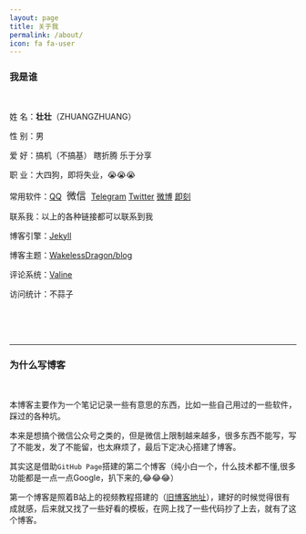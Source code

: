 ```yaml
---
layout: page
title: 关于我
permalink: /about/
icon: fa fa-user
---
```

### 我是谁

<br/>

姓     名：**壮壮**（ZHUANGZHUANG）

性     别：男

爱     好：搞机（不搞基） 瞎折腾  乐于分享

职     业：大四狗，即将失业，😭😭😭

常用软件：[QQ](mqq://im/chat?chat_type=wpa&uin=2474745326&version=1&src_type=web)  <a class="btn btn-pop">微信</a> [Telegram](https://t.me/YDZ123456) [Twitter](https://twitter.com/YRJYJQ) [微博](https://m.weibo.cn/u/5367293800) [即刻](https://web.okjike.com/user/657C65E4-3417-4DEE-9965-71A22265973A/post)  

联系我：以上的各种链接都可以联系到我

博客引擎：[Jekyll](https://jekyllrb.com/)

博客主题：[WakelessDragon/blog](https://github.com/WakelessDragon/blog)

评论系统：[Valine](https://valine.js.org/)

访问统计：不蒜子

<br/><br/><br/>







---

### 为什么写博客

<br/>

本博客主要作为一个笔记记录一些有意思的东西，比如一些自己用过的一些软件，踩过的各种坑。

本来是想搞个微信公众号之类的，但是微信上限制越来越多，很多东西不能写，写了不能发，发了不能留，也太麻烦了，最后下定决心搭建了博客。

其实这是借助`GitHub Page`搭建的第二个博客（纯小白一个，什么技术都不懂,很多功能都是一点一点Google，扒下来的,😂😂😂）

第一个博客是照着B站上的视频教程搭建的（[旧博客地址](https://ydzydzydz.github.io)），建好的时候觉得很有成就感，后来就又找了一些好看的模板，在网上找了一些代码抄了上去，就有了这个博客。

<br/><br/><br/><br/>


<script src="//code.jquery.com/jquery-1.11.1.min.js"></script>


  <div class="pop">
    <img src='https://ydzydzydz.github.io/images/weixin.png' />
    <span class="btn close"></span>
  </div>


<style>

.btn{
  display: inner-block;
  padding: 5px;
  border-radius: 1px;
  cursor: pointer;
  font-size: 17px;
}
.pop{
  width: 200px;
  height: 200px;
  position: absolute;
  top: 50%;
  left: 50%;
  transform:  translate(-50%,-50%);
  display: none;
  padding: 10px;
}

img {
    width: 200px;
    box-shadow: 0px 0px 6px 1px #5bb6ff;
}

</style>


<script>
var pop = $('.pop');
$('.btn-pop').on('click', function(e){
  e.stopPropagation();  
  pop.show();
});

$('.close').on('click', function(){
  pop.hide();
});
$(document).click(function(e){
  if(!pop.is(e.target) && pop.has(e.target).length === 0){
    pop.hide();
  }
});
</script>
